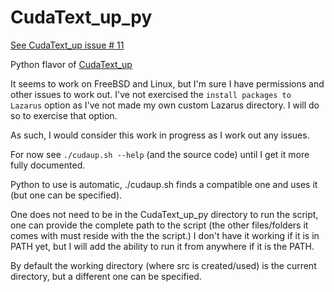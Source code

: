 # CudaText_up_py

[See CudaText_up issue # 11](https://github.com/Alexey-T/CudaText_up/issues/11)

Python flavor of [CudaText_up](https://github.com/Alexey-T/CudaText_up)

It seems to work on FreeBSD and Linux, but I'm sure I have permissions and other issues to work out.
I've not exercised the ```install packages to Lazarus``` option as I've not made my own custom Lazarus directory.
I will do so to exercise that option.

As such, I would consider this work in progress as I work out any issues.

For now see ```./cudaup.sh --help``` (and the source code) until I get it more fully documented.

Python to use is automatic, ./cudaup.sh finds a compatible one and uses it (but one can be specified).

One does not need to be in the CudaText_up_py directory to run the script, one can provide the complete path to the script (the other files/folders it comes with must reside with the the script.) I don't have it working if it is in PATH yet, but I will add the ability to run it from anywhere if it is the PATH.

By default the working directory (where src is created/used) is the current directory, but a different one can be specified.
